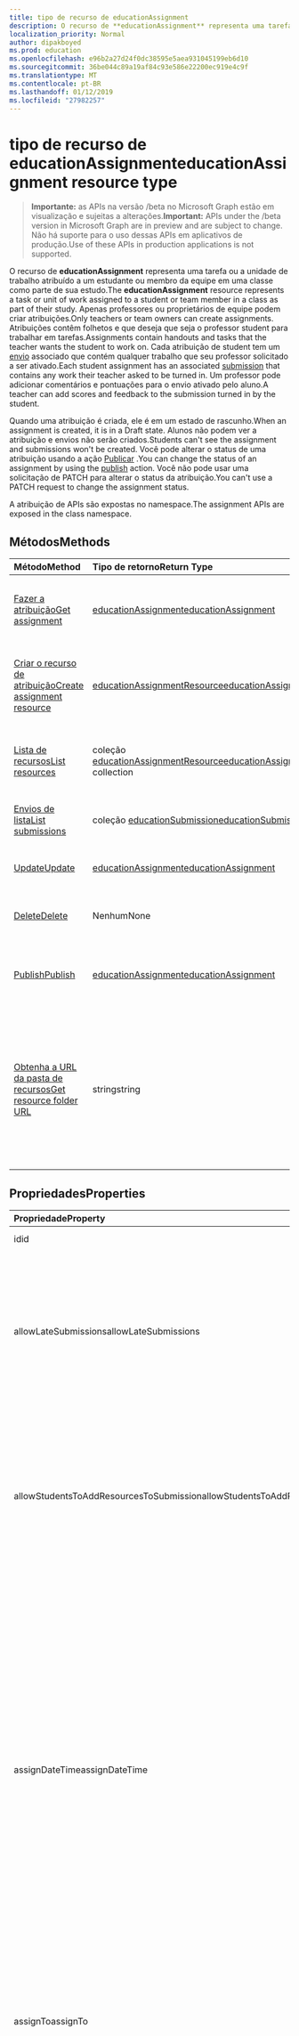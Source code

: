 ```yaml
---
title: tipo de recurso de educationAssignment
description: O recurso de **educationAssignment** representa uma tarefa ou a unidade de trabalho atribuído a um estudante ou membro da equipe em uma classe como parte de sua estudo. Apenas professores ou proprietários de equipe podem criar atribuições. Atribuições contêm folhetos e que deseja que seja o professor student para trabalhar em tarefas. Cada atribuição de student tem um envio associado que contém qualquer trabalho que seu professor solicitado a ser ativado. Um professor pode adicionar comentários e pontuações para o envio ativado pelo aluno.
localization_priority: Normal
author: dipakboyed
ms.prod: education
ms.openlocfilehash: e96b2a27d24f0dc38595e5aea931045199eb6d10
ms.sourcegitcommit: 36be044c89a19af84c93e586e22200ec919e4c9f
ms.translationtype: MT
ms.contentlocale: pt-BR
ms.lasthandoff: 01/12/2019
ms.locfileid: "27982257"
---
```

# <a name="educationassignment-resource-type"></a><span data-ttu-id="b4523-107">tipo de recurso de educationAssignment</span><span class="sxs-lookup"><span data-stu-id="b4523-107">educationAssignment resource type</span></span>

> <span data-ttu-id="b4523-108">**Importante:** as APIs na versão /beta no Microsoft Graph estão em visualização e sujeitas a alterações.</span><span class="sxs-lookup"><span data-stu-id="b4523-108">**Important:** APIs under the /beta version in Microsoft Graph are in preview and are subject to change.</span></span> <span data-ttu-id="b4523-109">Não há suporte para o uso dessas APIs em aplicativos de produção.</span><span class="sxs-lookup"><span data-stu-id="b4523-109">Use of these APIs in production applications is not supported.</span></span>

<span data-ttu-id="b4523-110">O recurso de **educationAssignment** representa uma tarefa ou a unidade de trabalho atribuído a um estudante ou membro da equipe em uma classe como parte de sua estudo.</span><span class="sxs-lookup"><span data-stu-id="b4523-110">The **educationAssignment** resource represents a task or unit of work assigned to a student or team member in a class as part of their study.</span></span> <span data-ttu-id="b4523-111">Apenas professores ou proprietários de equipe podem criar atribuições.</span><span class="sxs-lookup"><span data-stu-id="b4523-111">Only teachers or team owners can create assignments.</span></span> <span data-ttu-id="b4523-112">Atribuições contêm folhetos e que deseja que seja o professor student para trabalhar em tarefas.</span><span class="sxs-lookup"><span data-stu-id="b4523-112">Assignments contain handouts and tasks that the teacher wants the student to work on.</span></span> <span data-ttu-id="b4523-113">Cada atribuição de student tem um [envio](educationsubmissionresource.md) associado que contém qualquer trabalho que seu professor solicitado a ser ativado.</span><span class="sxs-lookup"><span data-stu-id="b4523-113">Each student assignment has an associated [submission](educationsubmissionresource.md) that contains any work their teacher asked to be turned in.</span></span> <span data-ttu-id="b4523-114">Um professor pode adicionar comentários e pontuações para o envio ativado pelo aluno.</span><span class="sxs-lookup"><span data-stu-id="b4523-114">A teacher can add scores and feedback to the submission turned in by the student.</span></span>

<span data-ttu-id="b4523-115">Quando uma atribuição é criada, ele é em um estado de rascunho.</span><span class="sxs-lookup"><span data-stu-id="b4523-115">When an assignment is created, it is in a Draft state.</span></span> <span data-ttu-id="b4523-116">Alunos não podem ver a atribuição e envios não serão criados.</span><span class="sxs-lookup"><span data-stu-id="b4523-116">Students can't see the assignment and submissions won't be created.</span></span> <span data-ttu-id="b4523-117">Você pode alterar o status de uma atribuição usando a ação [Publicar](../api/educationassignment-publish.md) .</span><span class="sxs-lookup"><span data-stu-id="b4523-117">You can change the status of an assignment by using the [publish](../api/educationassignment-publish.md) action.</span></span> <span data-ttu-id="b4523-118">Você não pode usar uma solicitação de PATCH para alterar o status da atribuição.</span><span class="sxs-lookup"><span data-stu-id="b4523-118">You can't use a PATCH request to change the assignment status.</span></span>

<span data-ttu-id="b4523-119">A atribuição de APIs são expostas no namespace.</span><span class="sxs-lookup"><span data-stu-id="b4523-119">The assignment APIs are exposed in the class namespace.</span></span>

## <a name="methods"></a><span data-ttu-id="b4523-120">Métodos</span><span class="sxs-lookup"><span data-stu-id="b4523-120">Methods</span></span>

| <span data-ttu-id="b4523-121">Método</span><span class="sxs-lookup"><span data-stu-id="b4523-121">Method</span></span>           | <span data-ttu-id="b4523-122">Tipo de retorno</span><span class="sxs-lookup"><span data-stu-id="b4523-122">Return Type</span></span>    |<span data-ttu-id="b4523-123">Descrição</span><span class="sxs-lookup"><span data-stu-id="b4523-123">Description</span></span>|
|:---------------|:--------|:----------|
|[<span data-ttu-id="b4523-124">Fazer a atribuição</span><span class="sxs-lookup"><span data-stu-id="b4523-124">Get assignment</span></span>](../api/educationassignment-get.md) | [<span data-ttu-id="b4523-125">educationAssignment</span><span class="sxs-lookup"><span data-stu-id="b4523-125">educationAssignment</span></span>](educationassignment.md) |<span data-ttu-id="b4523-126">Leia as propriedades e os relacionamentos de um objeto **educationAssignment** .</span><span class="sxs-lookup"><span data-stu-id="b4523-126">Read properties and relationships of an **educationAssignment** object.</span></span>|
|[<span data-ttu-id="b4523-127">Criar o recurso de atribuição</span><span class="sxs-lookup"><span data-stu-id="b4523-127">Create assignment resource</span></span>](../api/educationassignment-post-resources.md) |[<span data-ttu-id="b4523-128">educationAssignmentResource</span><span class="sxs-lookup"><span data-stu-id="b4523-128">educationAssignmentResource</span></span>](educationassignmentresource.md)| <span data-ttu-id="b4523-129">Crie um novo **educationAssignmentResource** pelo lançamento à coleção de recursos.</span><span class="sxs-lookup"><span data-stu-id="b4523-129">Create a new **educationAssignmentResource** by posting to the resources collection.</span></span>|
|[<span data-ttu-id="b4523-130">Lista de recursos</span><span class="sxs-lookup"><span data-stu-id="b4523-130">List resources</span></span>](../api/educationassignment-list-resources.md) |<span data-ttu-id="b4523-131">coleção [educationAssignmentResource](educationassignmentresource.md)</span><span class="sxs-lookup"><span data-stu-id="b4523-131">[educationAssignmentResource](educationassignmentresource.md) collection</span></span>| <span data-ttu-id="b4523-132">Obtenha uma coleção de objetos **educationAssignmentResource** .</span><span class="sxs-lookup"><span data-stu-id="b4523-132">Get an **educationAssignmentResource** object collection.</span></span>|
|[<span data-ttu-id="b4523-133">Envios de lista</span><span class="sxs-lookup"><span data-stu-id="b4523-133">List submissions</span></span>](../api/educationassignment-list-submissions.md) |<span data-ttu-id="b4523-134">coleção [educationSubmission](educationsubmission.md)</span><span class="sxs-lookup"><span data-stu-id="b4523-134">[educationSubmission](educationsubmission.md) collection</span></span>| <span data-ttu-id="b4523-135">Obtenha uma coleção de objetos **educationSubmission** .</span><span class="sxs-lookup"><span data-stu-id="b4523-135">Get an **educationSubmission** object collection.</span></span>|
|[<span data-ttu-id="b4523-136">Update</span><span class="sxs-lookup"><span data-stu-id="b4523-136">Update</span></span>](../api/educationassignment-update.md) | [<span data-ttu-id="b4523-137">educationAssignment</span><span class="sxs-lookup"><span data-stu-id="b4523-137">educationAssignment</span></span>](educationassignment.md) |<span data-ttu-id="b4523-138">Atualize um objeto **educationAssignment** .</span><span class="sxs-lookup"><span data-stu-id="b4523-138">Update an **educationAssignment** object.</span></span> |
|[<span data-ttu-id="b4523-139">Delete</span><span class="sxs-lookup"><span data-stu-id="b4523-139">Delete</span></span>](../api/educationassignment-delete.md) | <span data-ttu-id="b4523-140">Nenhum</span><span class="sxs-lookup"><span data-stu-id="b4523-140">None</span></span> |<span data-ttu-id="b4523-141">Exclua um objeto **educationAssignment** .</span><span class="sxs-lookup"><span data-stu-id="b4523-141">Delete an **educationAssignment** object.</span></span> |
|[<span data-ttu-id="b4523-142">Publish</span><span class="sxs-lookup"><span data-stu-id="b4523-142">Publish</span></span>](../api/educationassignment-publish.md)|[<span data-ttu-id="b4523-143">educationAssignment</span><span class="sxs-lookup"><span data-stu-id="b4523-143">educationAssignment</span></span>](educationassignment.md)|<span data-ttu-id="b4523-144">Altere o estado de um objeto **educationAssignment** de rascunho publicadas.</span><span class="sxs-lookup"><span data-stu-id="b4523-144">Change the state of an **educationAssignment** object from draft to published.</span></span>|
|[<span data-ttu-id="b4523-145">Obtenha a URL da pasta de recursos</span><span class="sxs-lookup"><span data-stu-id="b4523-145">Get resource folder URL</span></span>](../api/educationassignment-getresourcesfolderurl.md)| <span data-ttu-id="b4523-146">string</span><span class="sxs-lookup"><span data-stu-id="b4523-146">string</span></span>| <span data-ttu-id="b4523-147">A pasta de OneDrive em que os recursos baseados no arquivo devem ser colocados para fazer parte de um recurso de atribuição.</span><span class="sxs-lookup"><span data-stu-id="b4523-147">The OneDrive folder into which file-based resources should be placed to be part of an assignment resource.</span></span> <span data-ttu-id="b4523-148">Arquivos devem estar localizados nesta pasta a ser adicionado como um recurso.</span><span class="sxs-lookup"><span data-stu-id="b4523-148">Files must be located in this folder to be added as a resource.</span></span>|

## <a name="properties"></a><span data-ttu-id="b4523-149">Propriedades</span><span class="sxs-lookup"><span data-stu-id="b4523-149">Properties</span></span>
| <span data-ttu-id="b4523-150">Propriedade</span><span class="sxs-lookup"><span data-stu-id="b4523-150">Property</span></span>     | <span data-ttu-id="b4523-151">Tipo</span><span class="sxs-lookup"><span data-stu-id="b4523-151">Type</span></span>   |<span data-ttu-id="b4523-152">Descrição</span><span class="sxs-lookup"><span data-stu-id="b4523-152">Description</span></span>|
|:---------------|:--------|:----------|
|<span data-ttu-id="b4523-153">id</span><span class="sxs-lookup"><span data-stu-id="b4523-153">id</span></span>|<span data-ttu-id="b4523-154">String</span><span class="sxs-lookup"><span data-stu-id="b4523-154">String</span></span>| <span data-ttu-id="b4523-155">Somente leitura.</span><span class="sxs-lookup"><span data-stu-id="b4523-155">Read-only.</span></span>|
|<span data-ttu-id="b4523-156">allowLateSubmissions</span><span class="sxs-lookup"><span data-stu-id="b4523-156">allowLateSubmissions</span></span>|<span data-ttu-id="b4523-157">Booliano</span><span class="sxs-lookup"><span data-stu-id="b4523-157">Boolean</span></span>| <span data-ttu-id="b4523-158">Identifica se alunos podem enviar após a data de vencimento.</span><span class="sxs-lookup"><span data-stu-id="b4523-158">Identifies whether students can submit after the due date.</span></span> <span data-ttu-id="b4523-159">Se essa propriedade não for especificada durante a criação, padrão será true.</span><span class="sxs-lookup"><span data-stu-id="b4523-159">If this property is not specified during create, it defaults to true.</span></span> |
|<span data-ttu-id="b4523-160">allowStudentsToAddResourcesToSubmission</span><span class="sxs-lookup"><span data-stu-id="b4523-160">allowStudentsToAddResourcesToSubmission</span></span>|<span data-ttu-id="b4523-161">Booliano</span><span class="sxs-lookup"><span data-stu-id="b4523-161">Boolean</span></span>| <span data-ttu-id="b4523-162">Identifica se alunos podem adicionar seus próprios recursos para um envio ou se eles só podem modificar recursos adicionados com o professor.</span><span class="sxs-lookup"><span data-stu-id="b4523-162">Identifies whether students can add their own resources to a submission or if they can only modify resources added by the teacher.</span></span> |
|<span data-ttu-id="b4523-163">assignDateTime</span><span class="sxs-lookup"><span data-stu-id="b4523-163">assignDateTime</span></span>|<span data-ttu-id="b4523-164">DateTimeOffset</span><span class="sxs-lookup"><span data-stu-id="b4523-164">DateTimeOffset</span></span>|<span data-ttu-id="b4523-165">A data quando a atribuição deve se tornar ativa.</span><span class="sxs-lookup"><span data-stu-id="b4523-165">The date when the assignment should become active.</span></span>  <span data-ttu-id="b4523-166">Se no futuro, a atribuição não será mostrada ao aluno até esta data.</span><span class="sxs-lookup"><span data-stu-id="b4523-166">If in the future, the assignment is not shown to the student until this date.</span></span>  <span data-ttu-id="b4523-167">O tipo de **carimbo de hora** representa as informações de data e hora usando o formato ISO 8601 e é sempre em horário UTC.</span><span class="sxs-lookup"><span data-stu-id="b4523-167">The **Timestamp** type represents date and time information using ISO 8601 format and is always in UTC time.</span></span> <span data-ttu-id="b4523-168">Por exemplo, meia-noite em UTC no dia 1º de janeiro de 2014 teria esta aparência: `'2014-01-01T00:00:00Z'`</span><span class="sxs-lookup"><span data-stu-id="b4523-168">For example, midnight UTC on Jan 1, 2014 would look like this: `'2014-01-01T00:00:00Z'`</span></span>|
|<span data-ttu-id="b4523-169">assignTo</span><span class="sxs-lookup"><span data-stu-id="b4523-169">assignTo</span></span>|[<span data-ttu-id="b4523-170">educationAssignmentRecipient</span><span class="sxs-lookup"><span data-stu-id="b4523-170">educationAssignmentRecipient</span></span>](educationassignmentrecipient.md)| <span data-ttu-id="b4523-171">Quais usuários ou classe todo deve receber um objeto de envio depois que a atribuição é publicada.</span><span class="sxs-lookup"><span data-stu-id="b4523-171">Which users, or whole class should receive a submission object once the assignment is published.</span></span> |
|<span data-ttu-id="b4523-172">assignedDateTime</span><span class="sxs-lookup"><span data-stu-id="b4523-172">assignedDateTime</span></span>|<span data-ttu-id="b4523-173">DateTimeOffset</span><span class="sxs-lookup"><span data-stu-id="b4523-173">DateTimeOffset</span></span>|<span data-ttu-id="b4523-174">No momento em que a atribuição foi publicada para alunos e a atribuição é mostrada na linha do tempo de alunos.</span><span class="sxs-lookup"><span data-stu-id="b4523-174">The moment that the assignment was published to students and the assignment shows up on the students timeline.</span></span>  <span data-ttu-id="b4523-175">O tipo Timestamp representa informações de data e hora usando o formato ISO 8601 e está sempre no horário UTC.</span><span class="sxs-lookup"><span data-stu-id="b4523-175">The Timestamp type represents date and time information using ISO 8601 format and is always in UTC time.</span></span> <span data-ttu-id="b4523-176">Por exemplo, meia-noite em UTC no dia 1º de janeiro de 2014 teria esta aparência: `'2014-01-01T00:00:00Z'`</span><span class="sxs-lookup"><span data-stu-id="b4523-176">For example, midnight UTC on Jan 1, 2014 would look like this: `'2014-01-01T00:00:00Z'`</span></span>|
|<span data-ttu-id="b4523-177">classId</span><span class="sxs-lookup"><span data-stu-id="b4523-177">classId</span></span>|<span data-ttu-id="b4523-178">String</span><span class="sxs-lookup"><span data-stu-id="b4523-178">String</span></span>| <span data-ttu-id="b4523-179">Classe que essa atribuição pertence.</span><span class="sxs-lookup"><span data-stu-id="b4523-179">Class which this assignment belongs.</span></span> |
|<span data-ttu-id="b4523-180">createdBy</span><span class="sxs-lookup"><span data-stu-id="b4523-180">createdBy</span></span>|[<span data-ttu-id="b4523-181">identitySet</span><span class="sxs-lookup"><span data-stu-id="b4523-181">identitySet</span></span>](identityset.md)| <span data-ttu-id="b4523-182">Quem criou a atribuição.</span><span class="sxs-lookup"><span data-stu-id="b4523-182">Who created the assignment.</span></span> |
|<span data-ttu-id="b4523-183">createdDateTime</span><span class="sxs-lookup"><span data-stu-id="b4523-183">createdDateTime</span></span>|<span data-ttu-id="b4523-184">DateTimeOffset</span><span class="sxs-lookup"><span data-stu-id="b4523-184">DateTimeOffset</span></span>|<span data-ttu-id="b4523-185">Momento em que a atribuição foi criada.</span><span class="sxs-lookup"><span data-stu-id="b4523-185">Moment when the assignment was created.</span></span>  <span data-ttu-id="b4523-186">O tipo Timestamp representa informações de data e hora usando o formato ISO 8601 e está sempre no horário UTC.</span><span class="sxs-lookup"><span data-stu-id="b4523-186">The Timestamp type represents date and time information using ISO 8601 format and is always in UTC time.</span></span> <span data-ttu-id="b4523-187">Por exemplo, meia-noite em UTC no dia 1º de janeiro de 2014 teria esta aparência: `'2014-01-01T00:00:00Z'`</span><span class="sxs-lookup"><span data-stu-id="b4523-187">For example, midnight UTC on Jan 1, 2014 would look like this: `'2014-01-01T00:00:00Z'`</span></span>|
|<span data-ttu-id="b4523-188">displayName</span><span class="sxs-lookup"><span data-stu-id="b4523-188">displayName</span></span>|<span data-ttu-id="b4523-189">String</span><span class="sxs-lookup"><span data-stu-id="b4523-189">String</span></span>|<span data-ttu-id="b4523-190">Nome da atribuição.</span><span class="sxs-lookup"><span data-stu-id="b4523-190">Name of the assignment.</span></span>|
|<span data-ttu-id="b4523-191">dueDateTime</span><span class="sxs-lookup"><span data-stu-id="b4523-191">dueDateTime</span></span>|<span data-ttu-id="b4523-192">DateTimeOffset</span><span class="sxs-lookup"><span data-stu-id="b4523-192">DateTimeOffset</span></span>|<span data-ttu-id="b4523-193">Data quando a atribuição de alunos é vencimento.</span><span class="sxs-lookup"><span data-stu-id="b4523-193">Date when the students assignment is due.</span></span>  <span data-ttu-id="b4523-194">O tipo Timestamp representa informações de data e hora usando o formato ISO 8601 e está sempre no horário UTC.</span><span class="sxs-lookup"><span data-stu-id="b4523-194">The Timestamp type represents date and time information using ISO 8601 format and is always in UTC time.</span></span> <span data-ttu-id="b4523-195">Por exemplo, meia-noite em UTC no dia 1º de janeiro de 2014 teria esta aparência: `'2014-01-01T00:00:00Z'`</span><span class="sxs-lookup"><span data-stu-id="b4523-195">For example, midnight UTC on Jan 1, 2014 would look like this: `'2014-01-01T00:00:00Z'`</span></span>|
|<span data-ttu-id="b4523-196">classificação</span><span class="sxs-lookup"><span data-stu-id="b4523-196">grading</span></span>|[<span data-ttu-id="b4523-197">educationAssignmentGradeType</span><span class="sxs-lookup"><span data-stu-id="b4523-197">educationAssignmentGradeType</span></span>](educationassignmentgradetype.md)|<span data-ttu-id="b4523-198">Como a atribuição vai ser Graduada.</span><span class="sxs-lookup"><span data-stu-id="b4523-198">How the assignment will be graded.</span></span> |
|<span data-ttu-id="b4523-199">instruções</span><span class="sxs-lookup"><span data-stu-id="b4523-199">instructions</span></span>|[<span data-ttu-id="b4523-200">itemBody</span><span class="sxs-lookup"><span data-stu-id="b4523-200">itemBody</span></span>](itembody.md)| <span data-ttu-id="b4523-201">Instruções para a atribuição.</span><span class="sxs-lookup"><span data-stu-id="b4523-201">Instructions for the assignment.</span></span>  <span data-ttu-id="b4523-202">Isso também saberá o nome de exibição dizem student o que fazer.</span><span class="sxs-lookup"><span data-stu-id="b4523-202">This along with the display name tell the student what to do.</span></span> |
|<span data-ttu-id="b4523-203">lastModifiedBy</span><span class="sxs-lookup"><span data-stu-id="b4523-203">lastModifiedBy</span></span>|[<span data-ttu-id="b4523-204">identitySet</span><span class="sxs-lookup"><span data-stu-id="b4523-204">identitySet</span></span>](identityset.md)| <span data-ttu-id="b4523-205">Quem da última modificação da atribuição.</span><span class="sxs-lookup"><span data-stu-id="b4523-205">Who last modified the assignment.</span></span> |
|<span data-ttu-id="b4523-206">lastModifiedDateTime</span><span class="sxs-lookup"><span data-stu-id="b4523-206">lastModifiedDateTime</span></span>|<span data-ttu-id="b4523-207">DateTimeOffset</span><span class="sxs-lookup"><span data-stu-id="b4523-207">DateTimeOffset</span></span>|<span data-ttu-id="b4523-208">Momento da última modificação a atribuição.</span><span class="sxs-lookup"><span data-stu-id="b4523-208">Moment when the assignment was last modified.</span></span>  <span data-ttu-id="b4523-209">O tipo Timestamp representa informações de data e hora usando o formato ISO 8601 e está sempre no horário UTC.</span><span class="sxs-lookup"><span data-stu-id="b4523-209">The Timestamp type represents date and time information using ISO 8601 format and is always in UTC time.</span></span> <span data-ttu-id="b4523-210">Por exemplo, meia-noite em UTC no dia 1º de janeiro de 2014 teria esta aparência: `'2014-01-01T00:00:00Z'`</span><span class="sxs-lookup"><span data-stu-id="b4523-210">For example, midnight UTC on Jan 1, 2014 would look like this: `'2014-01-01T00:00:00Z'`</span></span>|
|<span data-ttu-id="b4523-211">status</span><span class="sxs-lookup"><span data-stu-id="b4523-211">status</span></span>|<span data-ttu-id="b4523-212">string</span><span class="sxs-lookup"><span data-stu-id="b4523-212">string</span></span>| <span data-ttu-id="b4523-213">Status da **atribuição**.</span><span class="sxs-lookup"><span data-stu-id="b4523-213">Status of the **Assignment**.</span></span>  <span data-ttu-id="b4523-214">Você não pode corrigir esse valor.</span><span class="sxs-lookup"><span data-stu-id="b4523-214">You can not PATCH this value.</span></span>  <span data-ttu-id="b4523-215">Os valores possíveis são: `draft`, `published`, `assigned`.</span><span class="sxs-lookup"><span data-stu-id="b4523-215">Possible values are: `draft`, `published`, `assigned`.</span></span>|

## <a name="relationships"></a><span data-ttu-id="b4523-216">Relacionamentos</span><span class="sxs-lookup"><span data-stu-id="b4523-216">Relationships</span></span>
| <span data-ttu-id="b4523-217">Relação</span><span class="sxs-lookup"><span data-stu-id="b4523-217">Relationship</span></span> | <span data-ttu-id="b4523-218">Tipo</span><span class="sxs-lookup"><span data-stu-id="b4523-218">Type</span></span>   |<span data-ttu-id="b4523-219">Descrição</span><span class="sxs-lookup"><span data-stu-id="b4523-219">Description</span></span>|
|:---------------|:--------|:----------|
|<span data-ttu-id="b4523-220">recursos</span><span class="sxs-lookup"><span data-stu-id="b4523-220">resources</span></span>|<span data-ttu-id="b4523-221">coleção [educationAssignmentResource](educationassignmentresource.md)</span><span class="sxs-lookup"><span data-stu-id="b4523-221">[educationAssignmentResource](educationassignmentresource.md) collection</span></span>| <span data-ttu-id="b4523-222">Objetos de aprendizado que estão associados essa atribuição.</span><span class="sxs-lookup"><span data-stu-id="b4523-222">Learning objects that are associated with this assignment.</span></span>  <span data-ttu-id="b4523-223">Professores só podem modificar esta lista.</span><span class="sxs-lookup"><span data-stu-id="b4523-223">Only teachers can modify this list.</span></span> <span data-ttu-id="b4523-224">Anulável.</span><span class="sxs-lookup"><span data-stu-id="b4523-224">Nullable.</span></span>|
|<span data-ttu-id="b4523-225">envios</span><span class="sxs-lookup"><span data-stu-id="b4523-225">submissions</span></span>|<span data-ttu-id="b4523-226">coleção [educationSubmission](educationsubmission.md)</span><span class="sxs-lookup"><span data-stu-id="b4523-226">[educationSubmission](educationsubmission.md) collection</span></span>| <span data-ttu-id="b4523-227">Depois de publicado, não há um objeto de envio para cada aluno representando seus trabalhos e um nível.</span><span class="sxs-lookup"><span data-stu-id="b4523-227">Once published, there is a submission object for each student representing their work and grade.</span></span>  <span data-ttu-id="b4523-228">Somente leitura.</span><span class="sxs-lookup"><span data-stu-id="b4523-228">Read-only.</span></span> <span data-ttu-id="b4523-229">Anulável.</span><span class="sxs-lookup"><span data-stu-id="b4523-229">Nullable.</span></span>|

## <a name="json-representation"></a><span data-ttu-id="b4523-230">Representação JSON</span><span class="sxs-lookup"><span data-stu-id="b4523-230">JSON representation</span></span>

<span data-ttu-id="b4523-231">Veja a seguir uma representação JSON do recurso.</span><span class="sxs-lookup"><span data-stu-id="b4523-231">The following is a JSON representation of the resource.</span></span>

<!-- {
  "blockType": "resource",
  "optionalProperties": [

  ],
  "@odata.type": "microsoft.graph.educationAssignment"
}-->

```json
{
  "id": "String (identifier)",
  "allowLateSubmissions": true,
  "allowStudentsToAddResourcesToSubmission": true,
  "assignDateTime": "String (timestamp)",
  "assignTo": {"@odata.type": "microsoft.graph.educationAssignmentRecipient"},
  "assignedDateTime": "String (timestamp)",
  "classId": "String",
  "createdBy": {"@odata.type": "microsoft.graph.identitySet"},
  "createdDateTime": "String (timestamp)",
  "displayName": "String",
  "dueDateTime": "String (timestamp)",
  "grading": {"@odata.type": "microsoft.graph.educationAssignmentGradeType"},
  "instructions": {"@odata.type": "microsoft.graph.itemBody"},
  "lastModifiedBy": {"@odata.type": "microsoft.graph.identitySet"},
  "lastModifiedDateTime": "String (timestamp)",
  "status": "string"
}
```

<!-- uuid: 8fcb5dbc-d5aa-4681-8e31-b001d5168d79
2015-10-25 14:57:30 UTC -->
<!-- {
  "type": "#page.annotation",
  "description": "educationAssignment resource",
  "keywords": "",
  "section": "documentation",
  "tocPath": ""
}-->
